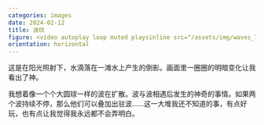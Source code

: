 ```yaml
---
categories: images
date: 2024-02-12
title: 波纹
figure: <video autoplay loop muted playsinline src="/assets/img/waves_720p.mp4"></video><script>document.querySelector('video').playbackRate = 0.3;</script>
orientation: horizontal
---
```

这是在阳光照射下，水滴落在一滩水上产生的倒影。画面里一圈圈的明暗变化让我看出了神。

我想着像一个个大圆球一样的波在扩散。波与波相遇后发生的神奇的事情。如果两个波持续不停，那么他们可以叠加出驻波……这一大堆我还不知道的事，有点好玩，也有点让我觉得我永远都不会弄明白。
